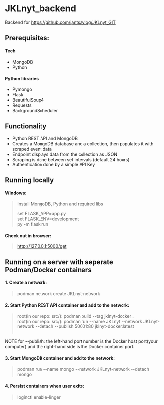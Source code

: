 # JKLnyt_backend

Backend for https://github.com/jantsavlog/JKLnyt_GIT

## Prerequisites:

#### Tech
- MongoDB <br/>
- Python <br/>

#### Python libraries
- Pymongo <br/>
- Flask <br/>
- BeautifulSoup4 <br/>
- Requests <br/>
- BackgroundScheduler

## Functionality

- Python REST API and MongoDB
- Creates a MongoDB database and a collection, then populates it with scraped event data <br/>
- Endpoint displays data from the collection as JSON
- Scraping is done between set intervals (default 24 hours)
- Authentication done by a simple API Key

## Running locally

#### Windows:

> Install MongoDB, Python and required libs
> 
> set FLASK_APP=app.py <br/>
> set FLASK_ENV=development <br/>
> py -m flask run

#### Check out in browser:

> http://127.0.0.1:5000/get

## Running on a server with seperate Podman/Docker containers

#### 1. Create a network:
> podman network create JKLnyt-network

#### 2. Start Python REST API container and add to the network:
> root(in our repo: src/): podman build --tag jklnyt-docker . <br/>
> root(in our repo: src/): podman run --name JKLnyt --network JKLnyt-network --detach --publish 50001:80 jklnyt-docker:latest  <br/> <br/>

NOTE for --publish: the left-hand port number is the Docker host port(your computer) and the right-hand side is the Docker container port.

#### 3. Start MongoDB container and add to the network:
> podman run --name mongo --network JKLnyt-network --detach mongo

#### 4. Persist containers when user exits:
> loginctl enable-linger 